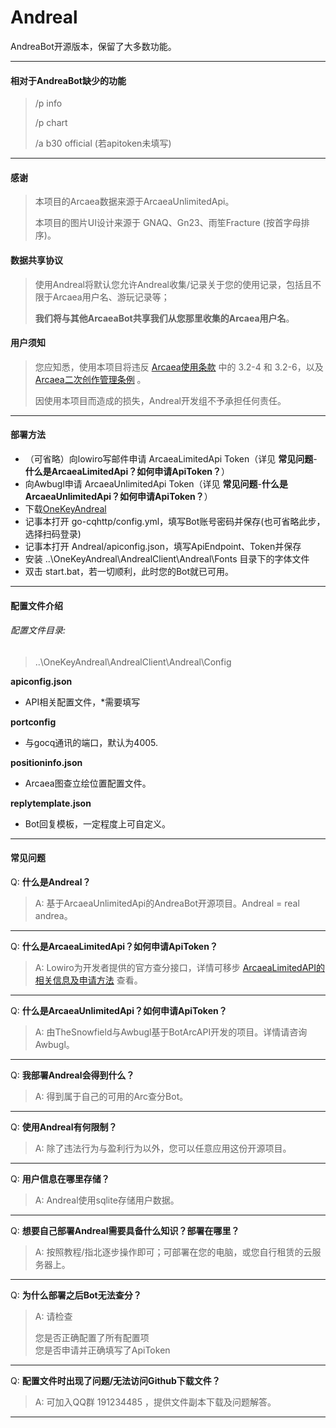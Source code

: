 # Andreal

AndreaBot开源版本，保留了大多数功能。

----

#### 相对于AndreaBot缺少的功能

> /p info
>
> /p chart
>
> /a b30 official (若apitoken未填写)

----

#### 感谢

> 本项目的Arcaea数据来源于ArcaeaUnlimitedApi。
>
> 本项目的图片UI设计来源于 GNAQ、Gn23、雨笙Fracture (按首字母排序)。

#### 数据共享协议

> 使用Andreal将默认您允许Andreal收集/记录关于您的使用记录，包括且不限于Arcaea用户名、游玩记录等；
>
> **我们将与其他ArcaeaBot共享我们从您那里收集的Arcaea用户名**。

#### 用户须知

> 您应知悉，使用本项目将违反 [Arcaea使用条款](https://arcaea.lowiro.com/zh/terms_of_service) 中的 3.2-4 和 3.2-6，以及 [Arcaea二次创作管理条例](https://arcaea.lowiro.com/zh/derivative_policy) 。
>
> 因使用本项目而造成的损失，Andreal开发组不予承担任何责任。

----

#### 部署方法

* （可省略）向lowiro写邮件申请 ArcaeaLimitedApi Token（详见 **常见问题**-**什么是ArcaeaLimitedApi？如何申请ApiToken？**）
* 向Awbugl申请 ArcaeaUnlimitedApi Token（详见 **常见问题**-**什么是ArcaeaUnlimitedApi？如何申请ApiToken？**）
* 下载[OneKeyAndreal](https://github.com/Awbugl/Andreal/releases/)
* 记事本打开 go-cqhttp/config.yml，填写Bot账号密码并保存(也可省略此步，选择扫码登录)
* 记事本打开 Andreal/apiconfig.json，填写ApiEndpoint、Token并保存
* 安装 ..\OneKeyAndreal\AndrealClient\Andreal\Fonts 目录下的字体文件
* 双击 start.bat，若一切顺利，此时您的Bot就已可用。

----

#### 配置文件介绍

###### 配置文件目录:

> ..\OneKeyAndreal\AndrealClient\Andreal\Config

**apiconfig.json**

* API相关配置文件，*需要填写

**portconfig**

* 与gocq通讯的端口，默认为4005.

**positioninfo.json**

* Arcaea图查立绘位置配置文件。

**replytemplate.json**

* Bot回复模板，一定程度上可自定义。

----

#### 常见问题

Q: **什么是Andreal？**

> A: 基于ArcaeaUnlimitedApi的AndreaBot开源项目。Andreal = real andrea。


----
Q: **什么是ArcaeaLimitedApi？如何申请ApiToken？**

> A: Lowiro为开发者提供的官方查分接口，详情可移步 [ArcaeaLimitedAPI的相关信息及申请方法](https://www.bilibili.com/read/cv14491110/)  查看。


----
Q: **什么是ArcaeaUnlimitedApi？如何申请ApiToken？**

> A: 由TheSnowfield与Awbugl基于BotArcAPI开发的项目。详情请咨询Awbugl。

----
Q: **我部署Andreal会得到什么？**

> A: 得到属于自己的可用的Arc查分Bot。

----
Q: **使用Andreal有何限制？**

> A: 除了违法行为与盈利行为以外，您可以任意应用这份开源项目。

----
Q: **用户信息在哪里存储？**

> A: Andreal使用sqlite存储用户数据。

----
Q: **想要自己部署Andreal需要具备什么知识？部署在哪里？**

> A: 按照教程/指北逐步操作即可；可部署在您的电脑，或您自行租赁的云服务器上。

----
Q:  **为什么部署之后Bot无法查分？**

> A:  请检查
>
> 您是否正确配置了所有配置项         
> 您是否申请并正确填写了ApiToken

----    
Q:  **配置文件时出现了问题/无法访问Github下载文件？**

> A:  可加入QQ群 191234485 ，提供文件副本下载及问题解答。

----
